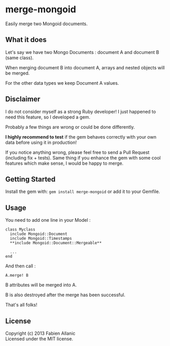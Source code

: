 merge-mongoid
==========

Easily merge two Mongoid documents.

## What it does
Let's say we have two Mongo Documents : document A and document B (same class).

When merging document B into document A, arrays and nested objects will be merged. 

For the other data types we keep Document A values.

## Disclaimer
I do not consider myself as a strong Ruby developer! I just happened to need this feature, so I developed a gem.

Probably a few things are wrong or could be done differently.

**I highly recommend to test** if the gem behaves correctly with your own data before using it in production!

If you notice anything wrong, please feel free to send a Pull Request (including fix + tests).
Same thing if you enhance the gem with some cool features which make sense, I would be happy to merge. 

## Getting Started
Install the gem with: `gem install merge-mongoid` or add it to your Gemfile.

## Usage
You need to add one line in your Model :

    class Myclass
      include Mongoid::Document
      include Mongoid::Timestamps
      **include Mongoid::Document::Mergeable**
      
      ...
    end

And then call :

    A.merge! B

B attributes will be merged into A. 

B is also destroyed after the merge has been successful.


That's all folks!

## License
Copyright (c) 2013 Fabien Allanic  
Licensed under the MIT license.